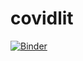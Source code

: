 # covidlit
[![Binder](https://mybinder.org/badge_logo.svg)](https://mybinder.org/v2/gh/jperkel/covidlit/master?urlpath=rstudio)
